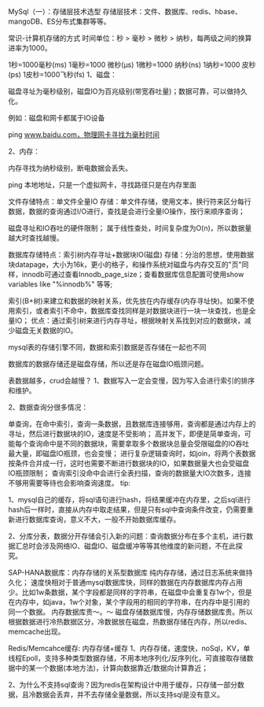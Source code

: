 MySql（一）：存储层技术选型
存储层技术：文件、数据库、redis、hbase、mangoDB、ES分布式集群等等。


常识-计算机存储的方式
时间单位：秒 > 毫秒 > 微秒 > 纳秒，每两级之间的换算进率为1000。

1秒=1000毫秒(ms)
1毫秒=1000 微秒(μs)
1微秒=1000 纳秒(ns)
1纳秒=1000 皮秒(ps)
1皮秒=1000飞秒(fs)
1、磁盘：

磁盘寻址为毫秒级别，磁盘IO为百兆级别(带宽吞吐量)；数据可靠，可以做持久化。

例如：磁盘和网卡都属于IO设备

ping www.baidu.com，物理网卡寻找为毫秒时间



2、内存：

内存寻找为纳秒级别，断电数据会丢失。

ping 本地地址，只是一个虚拟网卡，寻找路径只是在内存里面







文件存储特点：单文件全量IO
存储：单文件存储，使用文本，换行符来区分每行数据，数据的查询通过I/O进行，查找是会进行全量IO操作，按行来顺序查询；

磁盘寻址和IO吞吐的硬件限制；
属于线性查处，时间复杂度为O(n)，所以数据量越大时查找越慢。



数据库存储特点：索引树内存寻址+数据块IO(磁盘)
存储：分治的思想，使用数据块datapage，大小为16k，更小的格子，和操作系统对磁盘与内存交互的"页"同样，innodb可通过查看Innodb_page_size；查看数据库信息配置可使用show variables like "%innodb%" 等等;

索引(B+树)来建立和数据的映射关系，优先放在内存缓存(内存寻址快)。如果不使用索引，或者索引不命中，数据库查找同样是对数据块进行一块一块查找，也是全量IO；
优点：通过索引树来进行内存寻址，根据映射关系找到对应的数据块，减少磁盘无关数据的IO。

mysql表的存储引擎不同，数据和索引数据是否存储在一起也不同

数据库的数据存储还是磁盘存储，所以还是存在磁盘IO瓶颈问题。



表数据越多，crud会越慢？
1、数据写入一定会变慢，因为写入会进行索引的排序和维护。

2、数据查询分很多情况：

单查询，在命中索引，查询一条数据，且数据库连接够用，查询都是通过内存上的寻址，然后进行数据块的IO，速度是不受影响；
高并发下，即便是简单查询，可能每个查询命中是不同的数据块，需要拿取多个数据块总量会受限磁盘的IO吞吐最大量，即磁盘IO瓶颈，也会变慢；
进行复杂逻辑查询时，如join，将两个表数据按条件合并成一行，这时也需要不断进行数据块的IO，如果数据量大也会受磁盘IO瓶颈限制；
查询索引没命中会进行全表扫描，查询的数据量大IO次数多，连接不够用需要等待也会影响查询速度。
tip:

1、mysql自己的缓存，将sql语句进行hash，将结果缓冲在内存里，之后sql进行hash后一样时，直接从内存中取走结果，但是只有sql中查询条件改变，仍需要重新进行数据库查询，意义不大，一般不开始数据库缓存。

2、分库分表，数据分开存储会引入新的问题：查询数据分布在多个主机，进行数据汇总时会涉及网络IO、磁盘IO、磁盘缓冲等等其他维度的新问题，不在此探究。



SAP-HANA数据库：内存存储的关系型数据库
纯内存存储，通过日志系统来做持久化；
速度快相对于普通mysql数据库快，同样的数据在内存数据库内存占用少。比如1w条数据，某个字段都是同样的字符串，在磁盘中会重复存1w个，但是在内存中，如java，1w个对象，某个字段用的相同的字符串，在内存中是引用的同一个数据。
内存数据库贵～。～
磁盘存储数据库慢，内存存储数据库贵。所以根据数据进行冷热数据区分，冷数据放在磁盘，热数据存储在内存，所以redis、memcache出现。





Redis/Memcahce缓存: 内存存储+缓存
1、内存存储，速度快，noSql，KV，单线程Epoll，支持多种类型数据存储，不用本地序列化/反序列化，可直接取存储数据中的某一个数据(本地方法)，计算向数据靠近/数据向计算靠近；

2、为什么不支持sql查询？因为redis在架构设计中用于缓存，只存储一部分数据，且冷数据会丢弃，并不去存储全量数据，所以支持sql是没有意义。
